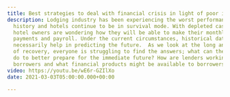 ```yaml
---
title: Best strategies to deal with financial crisis in light of poor industry performance.
description: Lodging industry has been experiencing the worst performance in recent
  history and hotels continue to be in survival mode. With depleted cash reserves,
  hotel owners are wondering how they will be able to make their monthly mortgage
  payments and payroll. Under the current circumstances, historical data does not
  necessarily help in predicting the future.  As we look at the long and winding road
  of recovery, everyone is struggling to find the answers; what can the borrowers
  do to better prepare for the immediate future? How are lenders working with the
  borrowers and what financial products might be available to borrowers?
video: https://youtu.be/wE6r-GZIlXo
date: 2021-03-03T05:00:00.000+00:00

---
```

